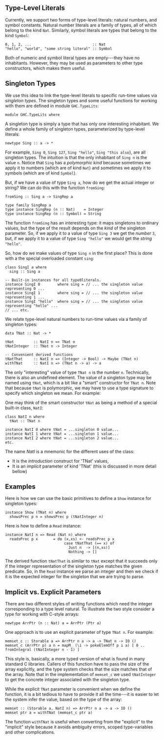 ## Type-Level Literals



Currently, we support two forms of type-level literals: natural numbers, and symbol constants.
Natural number literals are a family of types, all of which belong to the kind `Nat`.  Similarly,
symbol literals are types that belong to the kind `Symbol`:


```wiki
0, 1, 2, ...                            :: Nat
"hello", "world", "some string literal" :: Symbol
```


Both of numeric and symbol literal types are empty---they have no inhabitants.  However, they may be
used as parameters to other type constructors, which makes them useful.


## Singleton Types



We use this idea to link the type-level literals to specific run-time values via *singleton types*.
The singleton types and some useful functions for working with them are defined in module `GHC.TypeLits`:


```wiki
module GHC.TypeLits where
```


A singleton type is simply a type that has only one interesting inhabitant.  We define a whole family
of singleton types, parameterized by type-level literals:


```wiki
newtype Sing :: a -> *
```


For example, `Sing 0`, `Sing 127`, `Sing "hello"`, `Sing "this also`}, are all
singleton types.  The intuition is that the only inhabitant of `Sing n` is the value `n`.  Notice
that `Sing` has a *polymorphic kind* because sometimes we apply it to numbers (which are of
kind `Nat`) and sometimes we apply it to symbols (which are of kind `Symbol`).



But, if we have a value of type `Sing a`, how do we get the actual integer or string?
We can do this with the function `fromSing`:


```wiki
fromSing :: Sing a -> SingRep a

type family SingRep a
type instance SingRep (n :: Nat)    = Integer
type instance SingRep (n :: Symbol) = String
```


The function `fromSing` has an interesting type: it maps singletons to ordinary values,
but the type of the result depends on the *kind* of the singleton parameter.
So, if we apply it to a value of type `Sing 3` we get the *number* `3`, but,
if we apply it to a value of type `Sing "hello"` we would get the *string* `"hello"`.



So, how do we make values of type `Sing n` in the first place?  This is done with
a the special overloaded constant `sing`:


```wiki
class SingI a where
  sing :: Sing a

-- Built-in instances for all type0literals.
instance SingI 0        where sing = // ... the singleton value representing 0 ...
instance SingI 1        where sing = // ... the singleton value representing 1 ...
instance SingI "hello"  where sing = // ... the singleton value representing "hello" ...
// ... etc.
```


We relate type-level natural numbers to run-time values via a family of singleton types:


```wiki
data TNat :: Nat -> *

tNat         :: NatI n => TNat n
tNatInteger  :: TNat n -> Integer

-- Convenient derived functions
tNatThat     :: NatI n => (Integer -> Bool) -> Maybe (TNat n)
withTNat     :: NatI n => (TNat n -> a) -> a
```


The only "interesting" value of type `TNat n` is the number `n`.  Technically, there is also an undefined element.
The value of a singleton type may be named using `tNat`, which is a bit like a "smart" constructor for `TNat n`.
Note that because `tNat` is polymorphic, we may have to use a type signature to specify which singleton we mean.  For example:



One may think of the smart constructor `tNat` as being a method of a special built-in class, `NatI`:


```wiki
class NatI n where
  tNat :: TNat n

instance NatI 0 where tNat = ...singleton 0 value...
instance NatI 1 where tNat = ...singleton 1 value...
instance NatI 2 where tNat = ...singleton 2 value...
etc.
```


The name *NatI* is a mnemonic for the different uses of the class:


- It is the *introduction* construct for 'TNat' values,
- It is an *implicit* parameter of kind 'TNat' (this is discussed in more detail bellow)

## Examples



Here is how we can use the basic primitives to define a `Show` instance for singleton types:


```wiki
instance Show (TNat n) where
  showsPrec p n = showsPrec p (tNatInteger n)
```


Here is how to define a `Read` instance:


```wiki
instance NatI n => Read (Nat n) where
  readsPrec p x       = do (x,xs) <- readsPrec p x
                           case tNatThat (== x) of
                             Just n  -> [(n,xs)]
                             Nothing -> []
```


The derived function `tNatThat` is similar to `tNat` except that it succeeds only if the integer representation
of the singleton type matches the given predicate.  So, in the `Read` instance we parse an integer and then we check
if it is the expected integer for the singleton that we are trying to parse.


## Implicit vs. Explicit Parameters



There are two different styles of writing functions which need the integer corresponding to a type level natural.
To illustrate the two style consider a type for working with C-style arrays:


```wiki
newtype ArrPtr (n :: Nat) a = ArrPtr (Ptr a)
```


One approach is to use an explicit parameter of type `TNat n`.  For example:


```wiki
memset_c :: Storable a => ArrPtr n a -> a -> TNat n -> IO ()
memset_c (ArrPtr p) a n = mapM_ (\i -> pokeElemOff p i a) [ 0 .. fromIntegral (tNatInteger n - 1) ]
```


This style is, basically, a more typed version of what is found in many standard C libraries.
Callers of this function have to pass the size of the array explicitly, and the type system checks that the
size matches that of the array.  Note that in the implementation of `memset_c` we used `tNatInteger`
to get the concrete integer associated with the singleton type.



While the explicit `TNat` parameter is convenient when we define the function, it is a bit
tedious to have to provide it all the time---it is easier to let the system infer the value,
based on the type of the array:


```wiki
memset :: (Storable a, NatI n) => ArrPtr n a -> a -> IO ()
memset ptr a = withTNat (memset_c ptr a)
```


The function `withTNat` is useful when converting from the "explicit" to the "implicit" style
because it avoids ambiguity errors, scoped type-variables and other complications.


